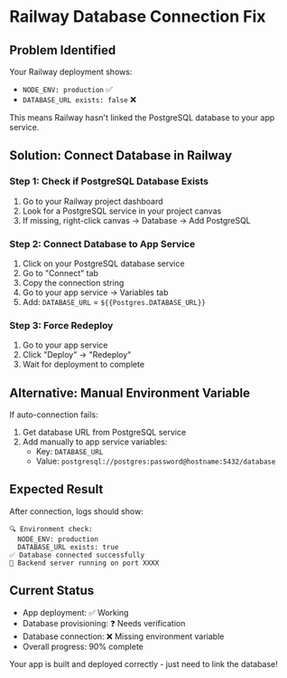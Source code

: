 # Railway Database Connection Fix

## Problem Identified
Your Railway deployment shows:
- `NODE_ENV: production` ✅ 
- `DATABASE_URL exists: false` ❌

This means Railway hasn't linked the PostgreSQL database to your app service.

## Solution: Connect Database in Railway

### Step 1: Check if PostgreSQL Database Exists
1. Go to your Railway project dashboard
2. Look for a PostgreSQL service in your project canvas
3. If missing, right-click canvas → Database → Add PostgreSQL

### Step 2: Connect Database to App Service
1. Click on your PostgreSQL database service
2. Go to "Connect" tab
3. Copy the connection string
4. Go to your app service → Variables tab
5. Add: `DATABASE_URL` = `${{Postgres.DATABASE_URL}}`

### Step 3: Force Redeploy
1. Go to your app service
2. Click "Deploy" → "Redeploy"
3. Wait for deployment to complete

## Alternative: Manual Environment Variable
If auto-connection fails:
1. Get database URL from PostgreSQL service
2. Add manually to app service variables:
   - Key: `DATABASE_URL`
   - Value: `postgresql://postgres:password@hostname:5432/database`

## Expected Result
After connection, logs should show:
```
🔍 Environment check:
  NODE_ENV: production
  DATABASE_URL exists: true
✅ Database connected successfully
🚀 Backend server running on port XXXX
```

## Current Status
- App deployment: ✅ Working
- Database provisioning: ❓ Needs verification
- Database connection: ❌ Missing environment variable
- Overall progress: 90% complete

Your app is built and deployed correctly - just need to link the database!